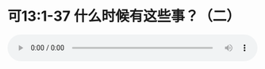 # 可13:1-37 什么时候有这些事？（二）

<audio style="width: 100%;" preload="false" controls controlslist="nodownload"><source src="//file.simai.life/audio/mp3/old/27567.mp3" type="audio/mpeg">Your browser does not support the audio element.</audio>


